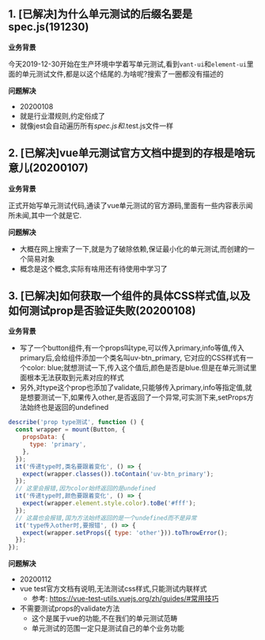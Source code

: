 ## 1. [已解决]为什么单元测试的后缀名要是spec.js(191230)

**业务背景**

今天2019-12-30开始在生产环境中学着写单元测试,看到`vant-ui`和`element-ui`里面的单元测试文件,都是以这个结尾的.为啥呢?搜索了一圈都没有描述的

**问题解决**
- 20200108
- 就是行业潜规则,约定俗成了
- 就像jest会自动遍历所有*spec.js和*.test.js文件一样

## 2. [已解决]vue单元测试官方文档中提到的存根是啥玩意儿(20200107)

**业务背景**

正式开始写单元测试代码,通读了vue单元测试的官方源码,里面有一些内容表示闻所未闻,其中一个就是它.

**问题解决**
- 大概在网上搜索了一下,就是为了破除依赖,保证最小化的单元测试,而创建的一个简易对象
- 概念是这个概念,实际有啥用还有待使用中学习了

## 3. [已解决]如何获取一个组件的具体CSS样式值,以及如何测试prop是否验证失败(20200108)

**业务背景**

- 写了一个button组件,有一个props叫type,可以传入primary,info等值,传入primary后,会给组件添加一个类名叫uv-btn_primary,
它对应的CSS样式有一个color: blue;就想测试一下,传入这个值后,颜色是否是blue.但是在单元测试里面根本无法获取到元素对应的样式
- 另外,对type这个prop也添加了validate,只能够传入primary,info等指定值,就是想要测试一下,如果传入other,是否返回了一个异常,可实测下来,setProps方法始终也是返回的undefined

```javascript
describe('prop type测试', function () {
  const wrapper = mount(Button, {
    propsData: {
      type: 'primary',
    },
  });
  it('传递type时,类名要跟着变化', () => {
    expect(wrapper.classes()).toContain('uv-btn_primary');
  });
  // 这里会报错,因为color始终返回的是undefined
  it('传递type时,颜色要跟着变化', () => {
    expect(wrapper.element.style.color).toBe('#fff');
  });
  // 这晨也会报错,国为方法始终返回的是一个undefined而不是异常
  it('type传入other时,要报错', () => {
    expect(wrapper.setProps({ type: 'other'})).toThrowError();
  });
});
```


**问题解决**
- 20200112
- vue test官方文档有说明,无法测试css样式,只能测试内联样式
  - 参考: https://vue-test-utils.vuejs.org/zh/guides/#常用技巧
- 不需要测试props的validate方法
  - 这个是属于vue的功能,不在我们的单元测试范畴
  - 单元测试的范围一定只是测试自己的单个业务功能
